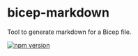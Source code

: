# bicep-markdown
Tool to generate markdown for a Bicep file.

[![npm version](https://badge.fury.io/js/bicep-markdown.svg)](https://badge.fury.io/js/bicep-markdown)